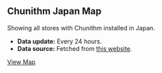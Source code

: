 ## Chunithm Japan Map

Showing all stores with Chunithm installed in Japan.

- **Data update:** Every 24 hours.
- **Data source:** Fetched from [this website](https://location.am-all.net/alm/location?gm=109&lang=en).

[View Map](https://chunithm-jp-map.vercel.app)